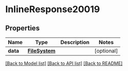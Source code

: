 # InlineResponse20019

## Properties
Name | Type | Description | Notes
------------ | ------------- | ------------- | -------------
**data** | [**FileSystem**](FileSystem.md) |  | [optional] 

[[Back to Model list]](../README.md#documentation-for-models) [[Back to API list]](../README.md#documentation-for-api-endpoints) [[Back to README]](../README.md)

